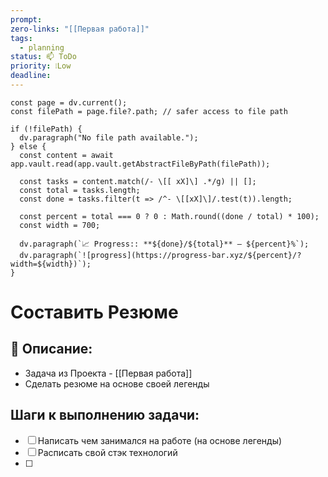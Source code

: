 ```yaml
---
prompt: 
zero-links: "[[Первая работа]]"
tags:
  - planning
status: 📫 ToDo
priority: ❕Low
deadline:
---
```

```dataviewjs
const page = dv.current();
const filePath = page.file?.path; // safer access to file path

if (!filePath) {
  dv.paragraph("No file path available.");
} else {
  const content = await app.vault.read(app.vault.getAbstractFileByPath(filePath));
  
  const tasks = content.match(/- \[[ xX]\] .*/g) || [];
  const total = tasks.length;
  const done = tasks.filter(t => /^- \[[xX]\]/.test(t)).length;
  
  const percent = total === 0 ? 0 : Math.round((done / total) * 100);
  const width = 700;
  
  dv.paragraph(`📈 Progress:: **${done}/${total}** — ${percent}%`);
  dv.paragraph(`![progress](https://progress-bar.xyz/${percent}/?width=${width})`);
}

```
# Составить Резюме
## 📑 Описание:
- Задача из Проекта - [[Первая работа]]
- Сделать резюме на основе своей легенды

## Шаги к выполнению задачи:
- [ ] Написать чем занимался на работе (на основе легенды)
- [ ] Расписать свой стэк технологий
- [ ] 
